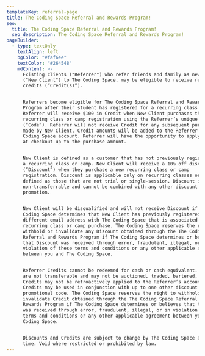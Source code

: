 ```yaml
---
templateKey: referral-page
title: The Coding Space Referral and Rewards Program!
seo:
  title: The Coding Space Referral and Rewards Program!
  seo_description: The Coding Space Referral and Rewards Program!
pageBuilder:
  - type: textOnly
    textAlign: left
    bgColor: "#faf6ee"
    textColor: "#264548"
    mdContent: >-
      Existing clients ("Referrer") who refer friends and family as new clients
      (“New Client") to The Coding Space, may be eligible to receive referral
      credits (“Credit(s)”).


      Referrers become eligible for The Coding Space Referral and Rewards
      Program after their student has registered for a recurring class or camp.
      Referrer will receive $100 in Credit when New Client purchases their first
      recurring class or camp registration using the Referrer’s unique code
      (“Code”). Referrer will not receive Credit for any subsequent purchase(s)
      made by New Client. Credit amounts will be added to the Referrer's The
      Coding Space account. Referrer will have the opportunity to apply Credits
      at checkout up to the purchase amount.


      New Client is defined as a customer that has not previously registered for
      a recurring class or camp. New Client will receive a 10% off discount
      (“Discount”) when they purchase a new recurring class or camp
      registration. Discount is applicable only on recurring classes or camps,
      defined as those that are not trial or single-session. Discount is
      non-transferrable and cannot be combined with any other discount or
      promotion.


      New Client will be disqualified and will not receive Discount if The
      Coding Space determines that New Client has previously registered under a
      different email address with The Coding Space that is associated with a
      recurring class or camp purchase. The Coding Space reserves the right to
      withhold or invalidate any Discount obtained through the The Coding Space
      Referral and Rewards Program if The Coding Space determines or believes
      that Discount was received through error, fraudulent, illegal, or in
      violation of these terms and conditions or any other applicable agreement
      between you and The Coding Space.


      Referrer Credits cannot be redeemed for cash or cash equivalent. Credits
      are not transferable and may not be auctioned, traded, bartered, or sold.
      Credits may not be retroactively applied to the Referrer’s account.
      Credits may be used in conjunction with up to one other discount or
      promotional code. The Coding Space reserves the right to withhold or
      invalidate Credit obtained through the The Coding Space Referral and
      Rewards Program if The Coding Space determines or believes that the Credit
      was received through error, fraudulent, illegal, or in violation of these
      terms and conditions or any other applicable agreement between you and The
      Coding Space.


      Discounts and Credits are subject to change by The Coding Space at any
      time. Void where restricted or prohibited by law.
---
```

